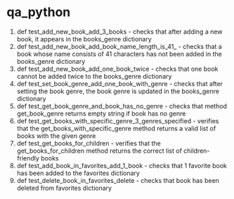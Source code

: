 # qa_python
1. def test_add_new_book_add_3_books - checks that after adding a new book, it appears in the books_genre dictionary
2. def test_add_new_book_add_book_name_length_is_41_ -  checks that a book whose name consists of 41 characters has not been added in the books_genre dictionary
3. def test_add_new_book_add_one_book_twice - checks that one book cannot be added twice to the books_genre dictionary
4. def test_set_book_genre_add_one_book_with_genre - checks that after setting the book genre, the book genre is updated in the books_genre dictionary
5. def test_get_book_genre_and_book_has_no_genre - checks that method get_book_genre returns empty string if book has no genre
6. def test_get_books_with_specific_genre_3_genres_specified - verifies that the get_books_with_specific_genre method returns a valid list of books with the given genre
7. def test_get_books_for_children - verifies that the get_books_for_children method returns the correct list of children-friendly books 
8. def test_add_book_in_favorites_add_1_book - checks that 1 favorite book has been added to the favorites dictionary
9. def test_delete_book_in_favorites_delete -  checks that book has been deleted from favorites dictionary
